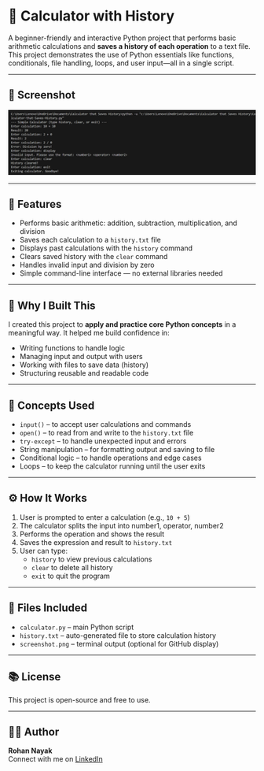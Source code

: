# 🧮 Calculator with History

A beginner-friendly and interactive Python project that performs basic arithmetic calculations and **saves a history of each operation** to a text file. This project demonstrates the use of Python essentials like functions, conditionals, file handling, loops, and user input—all in a single script.

---

## 📸 Screenshot

![Calculator History Demo](screenshot.png)

---

## 📌 Features

- Performs basic arithmetic: addition, subtraction, multiplication, and division
- Saves each calculation to a `history.txt` file
- Displays past calculations with the `history` command
- Clears saved history with the `clear` command
- Handles invalid input and division by zero
- Simple command-line interface — no external libraries needed

---

## 🎯 Why I Built This

I created this project to **apply and practice core Python concepts** in a meaningful way. It helped me build confidence in:
- Writing functions to handle logic
- Managing input and output with users
- Working with files to save data (history)
- Structuring reusable and readable code

---

## 🧠 Concepts Used

- `input()` – to accept user calculations and commands  
- `open()` – to read from and write to the `history.txt` file  
- `try-except` – to handle unexpected input and errors  
- String manipulation – for formatting output and saving to file  
- Conditional logic – to handle operations and edge cases  
- Loops – to keep the calculator running until the user exits  

---

## ⚙️ How It Works

1. User is prompted to enter a calculation (e.g., `10 + 5`)
2. The calculator splits the input into number1, operator, number2
3. Performs the operation and shows the result
4. Saves the expression and result to `history.txt`
5. User can type:
   - `history` to view previous calculations
   - `clear` to delete all history
   - `exit` to quit the program

---

## 📂 Files Included

- `calculator.py` – main Python script  
- `history.txt` – auto-generated file to store calculation history  
- `screenshot.png` – terminal output (optional for GitHub display)  

---

## 📚 License

This project is open-source and free to use.

---

## 🙋‍♂️ Author

**Rohan Nayak**  
Connect with me on [LinkedIn](https://www.linkedin.com/rohannayak360)

